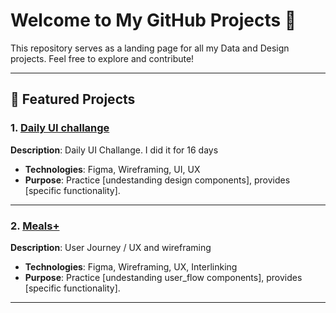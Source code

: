 # Welcome to My GitHub Projects 👋

This repository serves as a landing page for all my Data and Design projects. Feel free to explore and contribute!

---

## 🚀 Featured Projects

### 1. [Daily UI challange ](https://www.figma.com/design/qYxf0lKaGUDlME5RxPsuAj/Daily-Ui?node-id=0-1&node-type=canvas)
**Description**: Daily UI Challange. I did it for 16 days

- **Technologies**: Figma, Wireframing, UI, UX
- **Purpose**: Practice [undestanding design components], provides [specific functionality].

---

### 2. [Meals+ ]([https://www.figma.com/design/qYxf0lKaGUDlME5RxPsuAj/Daily-Ui?node-id=0-1&node-type=canvas](https://www.figma.com/proto/rNuu6fOscyXUrgXyMTjUt2/Google-UX-Certification?node-id=1-4&viewport=241%2C48%2C1.3&scaling=scale-down&page-id=0%3A1&starting-point-node-id=1%3A4))
**Description**: User Journey / UX and wireframing

- **Technologies**: Figma, Wireframing, UX, Interlinking 
- **Purpose**: Practice [undestanding user_flow components], provides [specific functionality].

---



